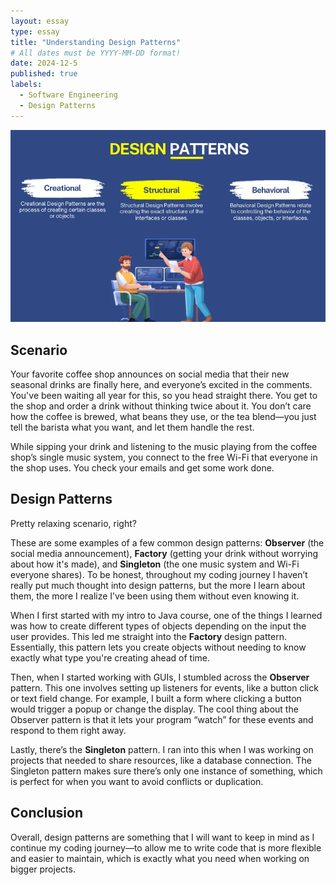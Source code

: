 ```yaml
---
layout: essay
type: essay
title: "Understanding Design Patterns"
# All dates must be YYYY-MM-DD format!
date: 2024-12-5
published: true
labels:
  - Software Engineering
  - Design Patterns
---
```

<div class="text-center p-4">
  <img width="600px" class="rounded float-center pe-4" src="../img/design_patterns.png">
</div>

## Scenario
Your favorite coffee shop announces on social media that their new seasonal drinks are finally here, and everyone’s excited in the comments. You've been waiting all year for this, so you head straight there. You get to the shop and order a drink without thinking twice about it. You don’t care how the coffee is brewed, what beans they use, or the tea blend—you just tell the barista what you want, and let them handle the rest.


While sipping your drink and listening to the music playing from the coffee shop’s single music system, you connect to the free Wi-Fi that everyone in the shop uses. You check your emails and get some work done.

## Design Patterns
Pretty relaxing scenario, right?

These are some examples of a few common design patterns: **Observer** (the social media announcement), **Factory** (getting your drink without worrying about how it's made), and **Singleton** (the one music system and Wi-Fi everyone shares).
To be honest, throughout my coding journey I haven’t really put much thought into design patterns, but the more I learn about them, the more I realize I’ve been using them without even knowing it.

When I first started with my intro to Java course, one of the things I learned was how to create different types of objects depending on the input the user provides. This led me straight into the **Factory** design pattern. Essentially, this pattern lets you create objects without needing to know exactly what type you're creating ahead of time.

Then, when I started working with GUIs, I stumbled across the **Observer** pattern. This one involves setting up listeners for events, like a button click or text field change. For example, I built a form where clicking a button would trigger a popup or change the display. The cool thing about the Observer pattern is that it lets your program “watch” for these events and respond to them right away.

Lastly, there’s the **Singleton** pattern. I ran into this when I was working on projects that needed to share resources, like a database connection. The Singleton pattern makes sure there’s only one instance of something, which is perfect for when you want to avoid conflicts or duplication.

## Conclusion
Overall, design patterns are something that I will want to keep in mind as I continue my coding journey—to allow me to write code that is more flexible and easier to maintain, which is exactly what you need when working on bigger projects.


